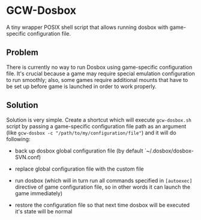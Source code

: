 # GCW-Dosbox

A tiny wrapper POSIX shell script that allows running dosbox with
game-specific configuration file.

## Problem

There is currently no way to run Dosbox using game-specific
configuration file. It's crucial because a game
may require special emulation configuration to
run smoothly; also, some games require additional
mounts that have to be set up before game is launched
in order to work properly.

## Solution

Solution is very simple. Create a shortcut which will execute `gcw-dosbox.sh` script by passing a game-specific configuration file
path as an argument (like `gcw-dosbox -c "/path/to/my/configuration/file"`) and it will do following:

- back up dosbox global configuration file (by default `~/.dosbox/dosbox-SVN.conf)

- replace global configuration file with the custom file

- run dosbox (which will in turn run all commands specified in `[autoexec]` directive of game configuration file, so in other words it can launch the game immediately)

- restore the configuration file so that next time dosbox will be executed it's state will be normal
